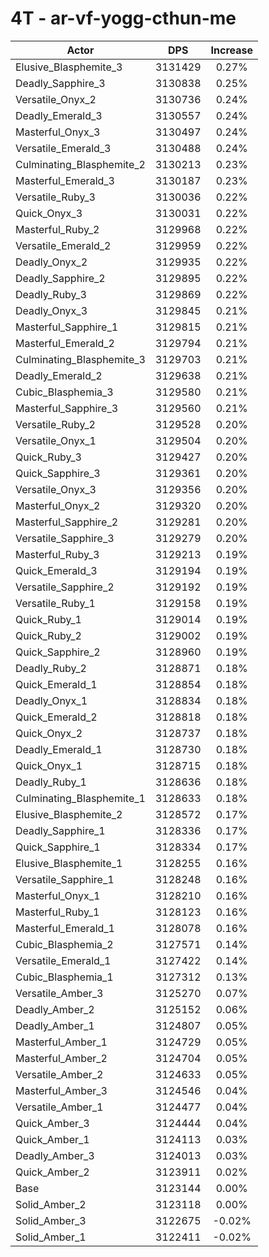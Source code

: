 # 4T - ar-vf-yogg-cthun-me
| Actor | DPS | Increase |
|---|:---:|:---:|
|Elusive_Blasphemite_3|3131429|0.27%|
|Deadly_Sapphire_3|3130838|0.25%|
|Versatile_Onyx_2|3130736|0.24%|
|Deadly_Emerald_3|3130557|0.24%|
|Masterful_Onyx_3|3130497|0.24%|
|Versatile_Emerald_3|3130488|0.24%|
|Culminating_Blasphemite_2|3130213|0.23%|
|Masterful_Emerald_3|3130187|0.23%|
|Versatile_Ruby_3|3130036|0.22%|
|Quick_Onyx_3|3130031|0.22%|
|Masterful_Ruby_2|3129968|0.22%|
|Versatile_Emerald_2|3129959|0.22%|
|Deadly_Onyx_2|3129935|0.22%|
|Deadly_Sapphire_2|3129895|0.22%|
|Deadly_Ruby_3|3129869|0.22%|
|Deadly_Onyx_3|3129845|0.21%|
|Masterful_Sapphire_1|3129815|0.21%|
|Masterful_Emerald_2|3129794|0.21%|
|Culminating_Blasphemite_3|3129703|0.21%|
|Deadly_Emerald_2|3129638|0.21%|
|Cubic_Blasphemia_3|3129580|0.21%|
|Masterful_Sapphire_3|3129560|0.21%|
|Versatile_Ruby_2|3129528|0.20%|
|Versatile_Onyx_1|3129504|0.20%|
|Quick_Ruby_3|3129427|0.20%|
|Quick_Sapphire_3|3129361|0.20%|
|Versatile_Onyx_3|3129356|0.20%|
|Masterful_Onyx_2|3129320|0.20%|
|Masterful_Sapphire_2|3129281|0.20%|
|Versatile_Sapphire_3|3129279|0.20%|
|Masterful_Ruby_3|3129213|0.19%|
|Quick_Emerald_3|3129194|0.19%|
|Versatile_Sapphire_2|3129192|0.19%|
|Versatile_Ruby_1|3129158|0.19%|
|Quick_Ruby_1|3129014|0.19%|
|Quick_Ruby_2|3129002|0.19%|
|Quick_Sapphire_2|3128960|0.19%|
|Deadly_Ruby_2|3128871|0.18%|
|Quick_Emerald_1|3128854|0.18%|
|Deadly_Onyx_1|3128834|0.18%|
|Quick_Emerald_2|3128818|0.18%|
|Quick_Onyx_2|3128737|0.18%|
|Deadly_Emerald_1|3128730|0.18%|
|Quick_Onyx_1|3128715|0.18%|
|Deadly_Ruby_1|3128636|0.18%|
|Culminating_Blasphemite_1|3128633|0.18%|
|Elusive_Blasphemite_2|3128572|0.17%|
|Deadly_Sapphire_1|3128336|0.17%|
|Quick_Sapphire_1|3128334|0.17%|
|Elusive_Blasphemite_1|3128255|0.16%|
|Versatile_Sapphire_1|3128248|0.16%|
|Masterful_Onyx_1|3128210|0.16%|
|Masterful_Ruby_1|3128123|0.16%|
|Masterful_Emerald_1|3128078|0.16%|
|Cubic_Blasphemia_2|3127571|0.14%|
|Versatile_Emerald_1|3127422|0.14%|
|Cubic_Blasphemia_1|3127312|0.13%|
|Versatile_Amber_3|3125270|0.07%|
|Deadly_Amber_2|3125152|0.06%|
|Deadly_Amber_1|3124807|0.05%|
|Masterful_Amber_1|3124729|0.05%|
|Masterful_Amber_2|3124704|0.05%|
|Versatile_Amber_2|3124633|0.05%|
|Masterful_Amber_3|3124546|0.04%|
|Versatile_Amber_1|3124477|0.04%|
|Quick_Amber_3|3124444|0.04%|
|Quick_Amber_1|3124113|0.03%|
|Deadly_Amber_3|3124013|0.03%|
|Quick_Amber_2|3123911|0.02%|
|Base|3123144|0.00%|
|Solid_Amber_2|3123118|0.00%|
|Solid_Amber_3|3122675|-0.02%|
|Solid_Amber_1|3122411|-0.02%|
